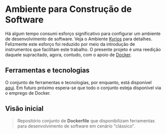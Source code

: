 # Ambiente para Construção de Software

Há algum tempo consumi esforço significativo para configurar um ambiente de desenvolvimento de software. Veja 
o Ambiente [Kyrios](http://kyrios.sourceforge.net/) para detalhes. Felizmente este esforço foi reduzido por meio da introdução 
de instrumentos que facilitam este trabalho. O presente projeto é uma reedição daquele supracitado, agora, contudo,
com o apoio de [Docker](https://www.docker.com/). 

## Ferramentas e tecnologias

O conjunto de ferramentas e tecnologias, por enquanto, está disponível [aqui](https://docs.google.com/document/d/1kiniQskETRJu6T3-n5gAvYfKyh11xKVsJ8FkqNSGW6g/edit?usp=sharing). Em futuro próximo espera-se que todo o conjunto esteja disponível via o emprego de Docker. 

## Visão inicial

> Repositório conjunto de **Dockerfile** que disponibilizam ferramentas para desenvolvimento de software em cenário "clássico".
